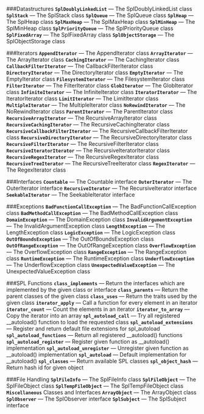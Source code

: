 ###Datastructures
**`SplDoublyLinkedList`** — The SplDoublyLinkedList class
**`SplStack`** — The SplStack class
**`SplQueue`** — The SplQueue class
**`SplHeap`** — The SplHeap class
**`SplMaxHeap`** — The SplMaxHeap class
**`SplMinHeap`** — The SplMinHeap class
**`SplPriorityQueue`** — The SplPriorityQueue class
**`SplFixedArray`** — The SplFixedArray class
**`SplObjectStorage`** — The SplObjectStorage class

###Iterators
**`AppendIterator`** — The AppendIterator class
**`ArrayIterator`** — The ArrayIterator class
**`CachingIterator`** — The CachingIterator class
**`CallbackFilterIterator`** — The CallbackFilterIterator class
**`DirectoryIterator`** — The DirectoryIterator class
**`EmptyIterator`** — The EmptyIterator class
**`FilesystemIterator`** — The FilesystemIterator class
**`FilterIterator`** — The FilterIterator class
**`GlobIterator`** — The GlobIterator class
**`InfiniteIterator`** — The InfiniteIterator class
**`IteratorIterator`** — The IteratorIterator class
**`LimitIterator`** — The LimitIterator class
**`MultipleIterator`** — The MultipleIterator class
**`NoRewindIterator`** — The NoRewindIterator class
**`ParentIterator`** — The ParentIterator class
**`RecursiveArrayIterator`** — The RecursiveArrayIterator class
**`RecursiveCachingIterator`** — The RecursiveCachingIterator class
**`RecursiveCallbackFilterIterator`** — The RecursiveCallbackFilterIterator class
**`RecursiveDirectoryIterator`** — The RecursiveDirectoryIterator class
**`RecursiveFilterIterator`** — The RecursiveFilterIterator class
**`RecursiveIteratorIterator`** — The RecursiveIteratorIterator class
**`RecursiveRegexIterator`** — The RecursiveRegexIterator class
**`RecursiveTreeIterator`** — The RecursiveTreeIterator class
**`RegexIterator`** — The RegexIterator class

###Interfaces
**`Countable`** — The Countable interface
**`OuterIterator`** — The OuterIterator interface
**`RecursiveIterator`** — The RecursiveIterator interface
**`SeekableIterator`** — The SeekableIterator interface

###Exceptions
**`BadFunctionCallException`** — The BadFunctionCallException class
**`BadMethodCallException`** — The BadMethodCallException class
**`DomainException`** — The DomainException class
**`InvalidArgumentException`** — The InvalidArgumentException class
**`LengthException`** — The LengthException class
**`LogicException`** — The LogicException class
**`OutOfBoundsException`** — The OutOfBoundsException class
**`OutOfRangeException`** — The OutOfRangeException class
**`OverflowException`** — The OverflowException class
**`RangeException`** — The RangeException class
**`RuntimeException`** — The RuntimeException class
**`UnderflowException`** — The UnderflowException class
**`UnexpectedValueException`** — The UnexpectedValueException class

###SPL Functions
**`class_implements`** — Return the interfaces which are implemented by the given class or interface
**`class_parents`** — Return the parent classes of the given class
**`class_uses`** — Return the traits used by the given class
**`iterator_apply`** — Call a function for every element in an iterator
**`iterator_count`** — Count the elements in an iterator
**`iterator_to_array`** — Copy the iterator into an array
**`spl_autoload_call`** — Try all registered __autoload() function to load the requested class
**`spl_autoload_extensions`** — Register and return default file extensions for spl_autoload
**`spl_autoload_functions`** — Return all registered __autoload() functions
**`spl_autoload_register`** — Register given function as __autoload() implementation
**`spl_autoload_unregister`** — Unregister given function as __autoload() implementation
**`spl_autoload`** — Default implementation for __autoload()
**`spl_classes`** — Return available SPL classes
**`spl_object_hash`** — Return hash id for given object

###File Handling
**`SplFileInfo`** — The SplFileInfo class
**`SplFileObject`** — The SplFileObject class
**`SplTempFileObject`** — The SplTempFileObject class
**`Miscellaneous`** Classes and Interfaces
**`ArrayObject`** — The ArrayObject class
**`SplObserver`** — The SplObserver interface
**`SplSubject`** — The SplSubject interface